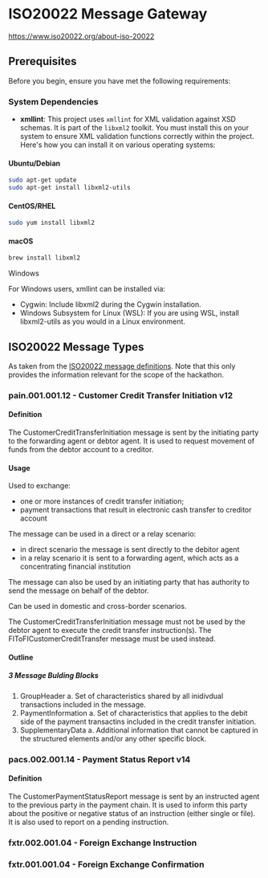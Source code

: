 # ISO20022 Message Gateway
https://www.iso20022.org/about-iso-20022


## Prerequisites

Before you begin, ensure you have met the following requirements:

### System Dependencies

- **xmllint**: This project uses `xmllint` for XML validation against XSD schemas. It is part of the `libxml2` toolkit. You must install this on your system to ensure XML validation functions correctly within the project. Here's how you can install it on various operating systems:

#### Ubuntu/Debian
```bash
sudo apt-get update
sudo apt-get install libxml2-utils
```

#### CentOS/RHEL
```bash
sudo yum install libxml2
```

#### macOS
```bash
brew install libxml2
```

Windows

For Windows users, xmllint can be installed via:

- Cygwin: Include libxml2 during the Cygwin installation.
- Windows Subsystem for Linux (WSL): If you are using WSL, install libxml2-utils as you would in a Linux environment.

## ISO20022 Message Types

As taken from the [ISO20022 message definitions](https://www.iso20022.org/iso-20022-message-definitions).
Note that this only provides the information relevant for the scope of the hackathon.

### pain.001.001.12 - Customer Credit Transfer Initiation v12
#### Definition
The CustomerCreditTransferInitiation message is sent by the initiating party to the forwarding agent or debtor agent. 
It is used to request movement of funds from the debtor account to a creditor. 
#### Usage
Used to exchange:
- one or more instances of credit transfer initiation;
- payment transactions that result in electronic cash transfer to creditor account

The message can be used in a direct or a relay scenario:
- in direct scenario the message is sent directly to the debitor agent
- in a relay scenario it is sent to a forwarding agent, which acts as a concentrating financial institution

The message can also be used by an initiating party that has authority to send the message on behalf of the debtor.

Can be used in domestic and cross-border scenarios.

The CustomerCreditTransferInitiation message must not be used by the debtor agent to execute the credit transfer instruction(s). 
The FIToFICustomerCreditTransfer message must be used instead.

#### Outline
##### 3 Message Bulding Blocks
1. GroupHeader
a. Set of characteristics shared by all inidivdual transactions included in the message.
2. PaymentInformation
a. Set of characteristics that applies to the debit side of the payment transactins included in the credit transfer initiation.
3. SupplementaryData
a. Additional information that cannot be captured in the structured elements and/or any other specific block.


### pacs.002.001.14 - Payment Status Report v14
#### Definition
The CustomerPaymentStatusReport message is sent by an instructed agent to the previous party in the payment chain. 
It is used to inform this party about the positive or negative status of an instruction (either single or file). It is also used to report on a pending instruction.

### fxtr.002.001.04 - Foreign Exchange Instruction
### fxtr.001.001.04 - Foreign Exchange Confirmation


